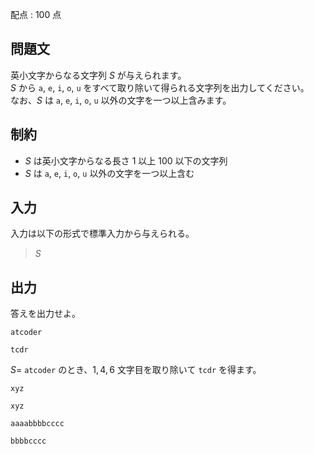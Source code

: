 配点 : $100$ 点

## 問題文

英小文字からなる文字列 $S$ が与えられます。<br>
$S$ から `a`, `e`, `i`, `o`, `u` をすべて取り除いて得られる文字列を出力してください。<br>
なお、$S$ は `a`, `e`, `i`, `o`, `u` 以外の文字を一つ以上含みます。

## 制約

- $S$ は英小文字からなる長さ $1$ 以上 $100$ 以下の文字列
- $S$ は `a`, `e`, `i`, `o`, `u` 以外の文字を一つ以上含む

## 入力

入力は以下の形式で標準入力から与えられる。

> $S$

## 出力

答えを出力せよ。

```input1
atcoder
```

```output1
tcdr
```

$S =$ `atcoder` のとき、$1, 4, 6$ 文字目を取り除いて `tcdr` を得ます。

```input2
xyz
```

```output2
xyz
```

```input3
aaaabbbbcccc
```

```output3
bbbbcccc
```